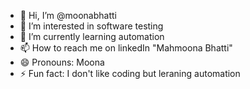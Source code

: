 - 👋 Hi, I’m @moonabhatti
- 👀 I’m interested in software testing
- 🌱 I’m currently learning automation
- 📫 How to reach me on linkedIn "Mahmoona Bhatti"
- 😄 Pronouns: Moona 
- ⚡ Fun fact: I don't like coding but leraning automation 

<!---
moonabhatti/moonabhatti is a ✨ special ✨ repository because its `README.md` (this file) appears on your GitHub profile.
You can click the Preview link to take a look at your changes.
--->
